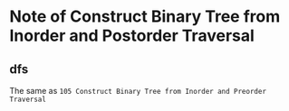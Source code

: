 # Note of Construct Binary Tree from Inorder and Postorder Traversal
## dfs

The same as `105 Construct Binary Tree from Inorder and Preorder Traversal`